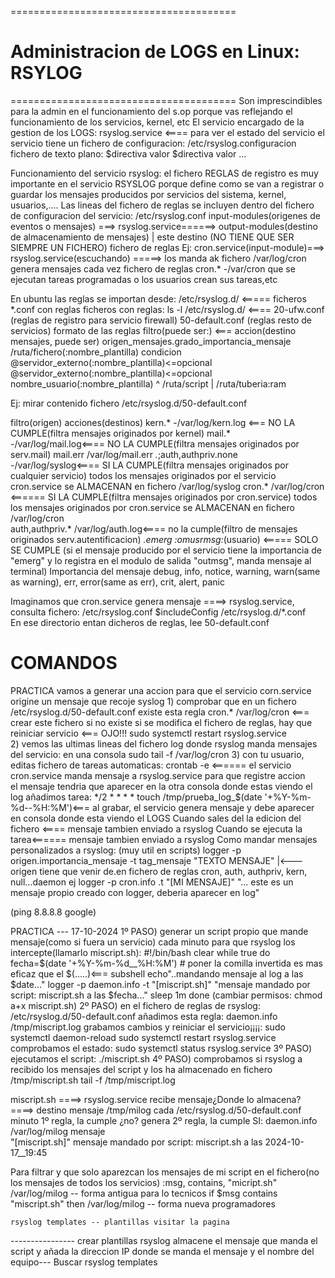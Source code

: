 =======================================
# Administracion de LOGS en Linux: RSYLOG
=======================================
Son imprescindibles para la admin en el funcionamiento del s.op porque vas reflejando el funcionamiento de los servicios, kernel, etc
El servicio encargado de la gestion de los LOGS:
rsyslog.service <==== para ver el estado del servicio
el servicio tiene un fichero de configuracion: /etc/rsyslog.configuracion
fichero de texto plano:
    $directiva valor
    $directiva valor
    ...

Funcionamiento del servicio rsyslog:
el fichero REGLAS de registro es muy importante en el servicio RSYSLOG porque define como se van a registrar o guardar los mensajes producidos por
servicios del sistema, kernel, usuarios,....
Las lineas del fichero de reglas se incluyen dentro del fichero de configuracion del servicio: /etc/rsyslog.conf
input-modules(origenes de eventos o mensajes) ===> rsyslog.service======> output-modules(destino de almacenamiento de mensajes)
                                                          |                              este destino (NO TIENE QUE SER SIEMPRE UN FICHERO)
                                                    fichero de reglas
Ej: cron.service(input-module)===> rsyslog.service(escuchando) =====> los manda ak fichero /var/log/cron
genera mensajes cada vez                        fichero de reglas cron.* -/var/cron
que se ejecutan tareas programadas 
o los usuarios crean sus tareas,etc  

En ubuntu las reglas se importan desde: /etc/rsyslog.d/ <===== ficheros *.conf con reglas
ficheros con reglas: ls -l /etc/rsyslog.d/ <==== 20-ufw.conf (reglas de registro para servicio firewall)
                                                 50-default.conf (reglas resto de servicios)
formato de las reglas
filtro(puede ser:)                      <=== accion(destino mensajes, puede ser)
origen_mensajes.grado_importancia_mensaje           /ruta/fichero(:nombre_plantilla)
condicion                                           @servidor_externo(:nombre_plantilla)<=opcional
                                                    @servidor_externo(:nombre_plantilla)<=opcional
                                                    nombre_usuario(:nombre_plantilla)
                                                    ^ /ruta/script
                                                    | /ruta/tuberia:ram

Ej: mirar contenido fichero /etc/rsyslog.d/50-default.conf

filtro(origen)               acciones(destinos)
kern.*				        -/var/log/kern.log <=== NO LA CUMPLE(filtra mensajes originados por kernel)
mail.*			        	-/var/log/mail.log<==== NO LA CUMPLE(filtra mensajes originados por serv.mail)
mail.err        			/var/log/mail.err
*.*;auth,authpriv.none		-/var/log/syslog<==== SI LA CUMPLE(filtra mensajes originados por cualquier servicio)
                                                                todos los mensajes originados por el servicio cron.service 
                                                                se ALMACENAN en fichero /var/log/syslog
cron.*                      /var/log/cron   <====== SI LA CUMPLE(filtra mensajes originados por cron.service)
                                                                todos los mensajes originados por cron.service 
                                                                se ALMACENAN en fichero /var/log/cron                                 
auth,authpriv.*			    /var/log/auth.log<==== no la cumple(filtro de mensajes originados serv.autentificacion)
*.emerg				        :omusrmsg:*(usuario)   <===== SOLO SE CUMPLE (si el mensaje producido por el servicio tiene la importancia de "emerg" 
                                                    y lo registra en el modulo de salida "outmsg", manda mensaje al terminal)
Importancia del mensaje
debug,
info,
notice,
warning, warn(same as warning),
err, error(same as err),
crit,
alert,
panic                                                    

Imaginamos que cron.service genera mensaje ====> rsyslog.service, consulta fichero: /etc/rsyslog.conf
                                                                                    $includeConfig /etc/rsyslog.d/*.conf            
                                                                                    En ese directorio entan dicheros de reglas, lee 50-default.conf

# COMANDOS
    

PRACTICA
vamos a generar una accion para que el servicio corn.service origine un mensaje que recoje syslog
    1) comprobar que en un fichero /etc/rsyslog.d/50-default.conf existe esta regla
            cron.*          /var/log/cron <=== crear este fichero si no existe
        si se modifica el fichero de reglas, hay que reiniciar servicio <=== OJO!!!
        sudo systemctl restart rsyslog.service                
    2) vemos las ultimas lineas del fichero log donde rsyslog manda mensajes del servicio: en una consola
            sudo tail -f /var/log/cron
    3) con tu usuario, editas fichero de tareas automaticas:
        crontab -e <====== el servicio cron.service manda mensaje a rsyslog.service para que registre accion        
                            el mensaje tendria que aparecer en la otra consola donde estas viendo el log
        añadimos tarea:
            */2 * * * * touch /tmp/prueba_log_$(date '+%Y-%m-%d--%H:%M')<=== al grabar, el servicio genera mensaje y debe aparecer en consola donde esta viendo el LOGS
        Cuando sales del la edicion del fichero <==== mensaje tambien enviado a rsyslog
        Cuando se ejecuta la tarea<====== mensaje tambien enviado a rsyslog
Como mandar mensajes personalizados a rsyslog: (muy util en scripts)
logger -p origen.importancia_mensaje -t tag_mensaje "TEXTO MENSAJE"
           |<--- origen tiene que venir de.en fichero de reglas cron, auth, authpriv, kern, null...daemon
ej
logger -p cron.info .t "[MI MENSAJE]" "... este es un mensaje propio creado con logger, deberia aparecer en log"

(ping 8.8.8.8 google)

PRACTICA --- 17-10-2024
    1º PASO) generar un script propio que mande mensaje(como si fuera un servicio) cada minuto para que rsyslog los intercepte(llamarlo miscript.sh):
        #!/bin/bash
        clear
        while true
        do
            fecha=$(date '+%Y-%m-%d__%H:%M') # poner la comilla invertida es mas eficaz que el $(.....)<=== subshell
            echo"..mandando mensaje al log a las $date..."
            logger -p daemon.info -t "[miscript.sh]" "mensaje mandado por script: miscript.sh a las $fecha..."
            sleep 1m
        done
    (cambiar permisos: chmod a+x miscript.sh)
    2º PASO) en el fichero de reglas de rsyslog: /etc/rsyslog.d/50-default.conf
                añadimos esta regla:
                    daemon.info     /tmp/miscript.log
            grabamos cambios y reiniciar el servicio¡¡¡¡:
                    sudo systemctl daemon-reload
                    sudo systemctl restart rsyslog.service
            comprobamos el estado: sudo systemctl status rsyslog.service 
    3º PASO) ejecutamos el script: ./miscript.sh
    4º PASO) comprobamos si rsyslog a recibido los mensajes del script y los ha almacenado en fichero /tmp/miscript.sh
            tail -f /tmp/miscript.log

miscript.sh ====> rsyslog.service recibe mensaje¿Donde lo almacena? ====> destino mensaje /tmp/milog
            cada        /etc/rsyslog.d/50-default.conf
            minuto          1º regla, la cumple ¿no?
            genera          2º regla, la cumple SI: daemon.info /var/log/milog
            mensaje      
        "[miscript.sh]" mensaje mandado por script: miscript.sh a las 2024-10-17__19:45  
    
Para filtrar y que solo aparezcan los mensajes de mi script en el fichero(no los mensajes de todos los servicios)
    :msg, contains, "micript.sh" /var/log/milog -- forma antigua para lo tecnicos
    if $msg contains "miscript.sh" then /var/log/milog -- forma nueva programadores

    rsyslog templates -- plantillas visitar la pagina
---------------- crear plantillas rsyslog almacene el mensaje que manda el script y añada la direccion IP donde se manda el mensaje y el nombre del equipo---
Buscar rsyslog templates
